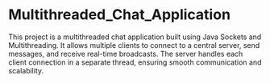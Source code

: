 # Multithreaded_Chat_Application
This project is a multithreaded chat application built using Java Sockets and Multithreading. It allows multiple clients to connect to a central server, send messages, and receive real-time broadcasts. The server handles each client connection in a separate thread, ensuring smooth communication and scalability.
